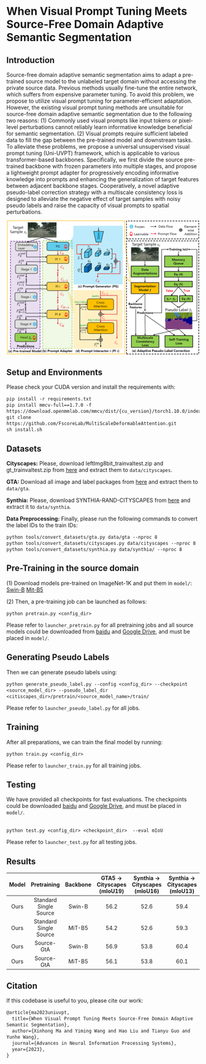 # When Visual Prompt Tuning Meets Source-Free Domain Adaptive Semantic Segmentation

## Introduction
Source-free domain adaptive semantic segmentation aims to adapt a pre-trained source model to the unlabeled target domain without accessing the private source data. Previous methods usually fine-tune the entire network, which suffers from expensive parameter tuning. To avoid this problem, we propose to utilize visual prompt tuning for parameter-efficient adaptation. However, the existing visual prompt tuning methods are unsuitable for source-free domain adaptive semantic segmentation due to the following two reasons: (1) Commonly used visual prompts like input tokens or pixel-level perturbations cannot reliably learn informative knowledge beneficial for semantic segmentation. (2) Visual prompts require sufficient labeled data to fill the gap between the pre-trained model and downstream tasks. To alleviate these problems, we propose a universal unsupervised visual prompt tuning (Uni-UVPT) framework, which is applicable to various transformer-based backbones. Specifically, we first divide the source pre-trained backbone with frozen parameters into multiple stages, and propose a lightweight prompt adapter for progressively encoding informative knowledge into prompts and enhancing the generalization of target features between adjacent backbone stages. Cooperatively, a novel adaptive pseudo-label correction strategy with a multiscale consistency loss is designed to alleviate the negative effect of target samples with noisy pseudo labels and raise the capacity of visual prompts to spatial perturbations. 

<img src="assets/model.PNG" style="zoom:50%;" />

## Setup and Environments

Please check your CUDA version and install the requirements with:

```shell
pip install -r requirements.txt
pip install mmcv-full==1.7.0 -f  https://download.openmmlab.com/mmcv/dist/{cu_version}/torch1.10.0/index.html
git clone https://github.com/FscoreLab/MultiScaleDeformableAttention.git
sh install.sh
```




## Datasets

**Cityscapes:** Please, download leftImg8bit_trainvaltest.zip and
gt_trainvaltest.zip from [here](https://www.cityscapes-dataset.com/downloads/)
and extract them to `data/cityscapes`.

**GTA:** Download all image and label packages from
[here](https://download.visinf.tu-darmstadt.de/data/from_games/) and extract
them to `data/gta`.

**Synthia:** Please, download SYNTHIA-RAND-CITYSCAPES from
[here](http://synthia-dataset.net/downloads/) and extract it to `data/synthia`.



**Data Preprocessing:** Finally, please run the following commands to convert the label IDs to the
train IDs:

```shell
python tools/convert_datasets/gta.py data/gta --nproc 8
python tools/convert_datasets/cityscapes.py data/cityscapes --nproc 8
python tools/convert_datasets/synthia.py data/synthia/ --nproc 8
```

## Pre-Training in the source domain

(1) Download models pre-trained on ImageNet-1K and put them in `model/`:
[Swin-B](https://download.openmmlab.com/mmsegmentation/v0.5/pretrain/swin/swin_base_patch4_window7_224_20220317-e9b98025.pth)
[Mit-B5](https://drive.google.com/drive/folders/1b7bwrInTW4VLEm27YawHOAMSMikga2Ia?usp=sharing)

(2) Then, a pre-training job can be launched as follows:
```shell
python pretrain.py <config_dir>
```
Please refer to `launcher_pretrain.py` for all pretraining jobs
and all source models could be downloaded from [baidu](https://pan.baidu.com/s/156HXFY3Cjoa-ngSox-tMWA?pwd=jit1) and [Google Drive](https://drive.google.com/drive/folders/1KXy4axpESMi97SHKbzw9hpeQ1fBJvb2_?usp=sharing), and must be placed in `model/`.

## Generating Pseudo Labels
Then we can generate pseudo labels using:
```shell
python generate_pseudo_label.py --config <config_dir> --checkpoint <source_model_dir> --pseudo_label_dir <citiscapes_dir>/pretrain/<source_model_name>/train/
```
Please refer to `launcher_pseudo_label.py` for all jobs.

## Training
After all preparations, we can train the final model by running:
```shell
python train.py <config_dir>
```
Please refer to `launcher_train.py` for all training jobs.


## Testing
We have provided all checkpoints for fast evaluations.
The checkpoints could be downloaded [baidu](https://pan.baidu.com/s/156HXFY3Cjoa-ngSox-tMWA?pwd=jit1) and [Google Drive](https://drive.google.com/drive/folders/1KXy4axpESMi97SHKbzw9hpeQ1fBJvb2_?usp=sharing), and must be placed in `model/`.
```shell

python test.py <config_dir> <checkpoint_dir>  --eval mIoU
```
Please refer to `launcher_test.py` for all testing jobs.


## Results
| Model | Pretraining |Backbone| GTA5 -> Cityscapes (mIoU19) | Synthia -> Cityscapes (mIoU16)|  Synthia -> Cityscapes (mIoU13) |
|:----:|:----------:|:----:|:----:|:----:|:----:|
Ours | Standard Single Source | Swin-B | 56.2 | 52.6 | 59.4 | 
Ours | Standard Single Source | MiT-B5 | 54.2 | 52.6 | 59.3 | 
Ours | Source-GtA             | Swin-B | 56.9 | 53.8 | 60.4 |
Ours | Source-GtA             | MiT-B5 | 56.1 | 53.8 | 60.1 | 


## Citation
If this codebase is useful to you, please cite our work:
```
@article{ma2023uniuvpt,
  title={When Visual Prompt Tuning Meets Source-Free Domain Adaptive Semantic Segmentation},
  author={Xinhong Ma and Yiming Wang and Hao Liu and Tianyu Guo and Yunhe Wang},
  journal={Advances in Neural Information Processing Systems},
  year={2023},
}
```
